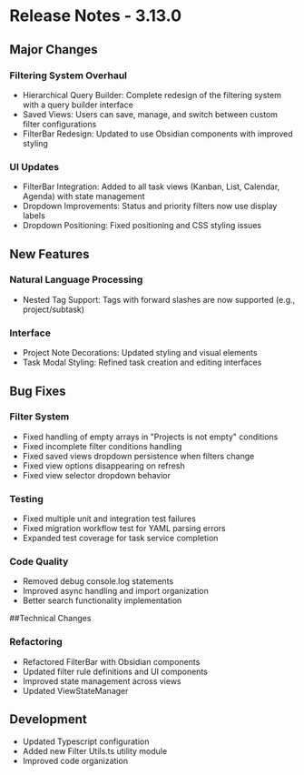 # Release Notes - 3.13.0 

## Major Changes

### Filtering System Overhaul

- Hierarchical Query Builder: Complete redesign of the filtering system with a query builder interface
- Saved Views: Users can save, manage, and switch between custom filter configurations
- FilterBar Redesign: Updated to use Obsidian components with improved styling

### UI Updates

- FilterBar Integration: Added to all task views (Kanban, List, Calendar, Agenda) with state management
- Dropdown Improvements: Status and priority filters now use display labels
- Dropdown Positioning: Fixed positioning and CSS styling issues

## New Features

### Natural Language Processing

- Nested Tag Support: Tags with forward slashes are now supported (e.g., project/subtask)

### Interface

- Project Note Decorations: Updated styling and visual elements
- Task Modal Styling: Refined task creation and editing interfaces

## Bug Fixes

### Filter System

- Fixed handling of empty arrays in "Projects is not empty" conditions
- Fixed incomplete filter conditions handling
- Fixed saved views dropdown persistence when filters change
- Fixed view options disappearing on refresh
- Fixed view selector dropdown behavior

### Testing

- Fixed multiple unit and integration test failures
- Fixed migration workflow test for YAML parsing errors
- Expanded test coverage for task service completion

### Code Quality

- Removed debug console.log statements
- Improved async handling and import organization
- Better search functionality implementation

##Technical Changes

### Refactoring

- Refactored FilterBar with Obsidian components
- Updated filter rule definitions and UI components
- Improved state management across views
- Updated ViewStateManager

## Development

- Updated Typescript configuration
- Added new Filter Utils.ts utility module
- Improved code organization

